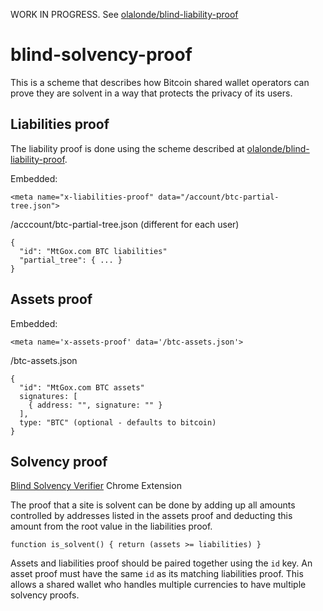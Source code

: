 WORK IN PROGRESS. See [olalonde/blind-liability-proof](https://github.com/olalonde/blind-liability-proof)

# blind-solvency-proof

This is a scheme that describes how Bitcoin shared wallet operators can prove
they are solvent in a way that protects the privacy of its users.

## Liabilities proof

The liability proof is done using the scheme described at
[olalonde/blind-liability-proof](https://github.com/olalonde/blind-liability-proof).

Embedded:

```
<meta name="x-liabilities-proof" data="/account/btc-partial-tree.json">
```

/acccount/btc-partial-tree.json (different for each user)

```
{
  "id": "MtGox.com BTC liabilities"
  "partial_tree": { ... }
}
```

## Assets proof

Embedded:

```
<meta name='x-assets-proof' data='/btc-assets.json'>
```

/btc-assets.json
```
{
  "id": "MtGox.com BTC assets"
  signatures: [
    { address: "", signature: "" }
  ],
  type: "BTC" (optional - defaults to bitcoin)
}
```

## Solvency proof

[Blind Solvency Verifier](https://github.com/olalonde/blind-solvency-verifier-extension) Chrome Extension

The proof that a site is solvent can be done by adding up all amounts
controlled by addresses listed in the assets proof and deducting this
amount from the root value in the liabilities proof.

```
function is_solvent() { return (assets >= liabilities) }
```

Assets and liabilities proof should be paired together using the `id` key. An asset
proof must have the same `id` as its matching liabilities proof. This
allows a shared wallet who handles multiple currencies to have multiple
solvency proofs.

